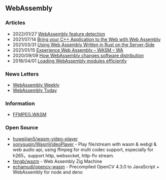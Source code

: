 ## WebAssembly


### Articles
- 2022/01/27 [WebAssembly feature detection](https://web.dev/webassembly-feature-detection/)
- 2021/07/14 [Bring your C++ Application to the Web with Web Assembly](https://tpiros.dev/blog/bring-your-cplusplus-application-to-the-web-with-web-assembly/)
- 2021/03/31 [Using Web Assembly Written in Rust on the Server-Side](https://thenewstack.io/using-web-assembly-written-in-rust-on-the-server-side/)
- 2021/01/15 [Experience Web Assembly – WASM – WA](https://oliverx.link/2021/01/15/experience-web-assembly-wasm-wa/)
- 2020/09/09 [How WebAssembly changes software distribution](https://desiatov.com/why-webassembly/)
- 2018/04/01 [Loading WebAssembly modules efficiently](https://developers.google.com/web/updates/2018/04/loading-wasm)


### News Letters
- [WebAssembly Weekly](https://wasmweekly.news/)
- [WebAssembly Today](https://webassemblytoday.substack.com/)


### Information
- [FFMPEG.WASM](https://ffmpegwasm.github.io/)



### Open Source
- [huweijian5/wasm-video-player](https://github.com/huweijian5/wasm-video-player) 
- [sonysuqin/WasmVideoPlayer](https://github.com/sonysuqin/WasmVideoPlayer) - Play file/stream with wasm & webgl & web audio api, using ffmpeg for multi codec support, especially for h265，support http, websocket, http-flv stream.
- [fengb/wazm](https://github.com/fengb/wazm) - Web Assembly Zig Machine
- [echamudi/opencv-wasm](https://github.com/echamudi/opencv-wasm) - Precompiled OpenCV 4.3.0 to JavaScript + WebAssembly for node and deno

